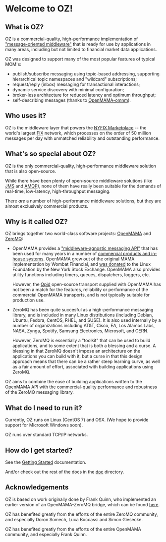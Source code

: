 # Welcome to OZ!

## What is OZ?
OZ is a commercial-quality, high-performance implementation of ["message-oriented middleware"](https://en.wikipedia.org/wiki/Message-oriented_middleware) that is ready for use by applications in many areas, including but not limited to financial market data applications.

OZ was designed to support many of the most popular features of typical MOM's:

- publish/subscribe messaging using topic-based addressing, supporting hierarchical topic namespaces and "wildcard" subscriptions;
- request/reply (inbox) messaging for transactional interactions;
- dynamic service discovery with minimal configuration;
- broker-less architecture for reduced latency and optimum throughput;
- self-describing messages (thanks to [OpenMAMA-omnm](https://github.com/cascadium/OpenMAMA-omnm.git)).


## Who uses it?

OZ is the middleware layer that powers the [NYFIX Marketplace](https://www.itiviti.com/nyfix) -- the world's largest [FIX](https://en.wikipedia.org/wiki/Financial_Information_eXchange) network, which processes on the order of 50 million messages per day with unmatched reliability and outstanding performance.

## What's so special about OZ?
OZ is the only commercial-quality, high-performance middleware solution that is also open-source.

While there have been plenty of open-source middleware solutions (like [JMS](https://en.wikipedia.org/wiki/Java_Message_Service) and [AMQP](https://en.wikipedia.org/wiki/Apache_ActiveMQ)), none of them have really been suitable for the demands of real-time, low-latency, high-throughput messaging.

There *are* a number of high-performance middleware solutions, but they are almost exclusively commercial products.

## Why is it called OZ?
OZ brings together two world-class software projects: [OpenMAMA](https://openmama.org) and [ZeroMQ](https://zeromq.org/):

- OpenMAMA provides a ["middleware-agnostic messaging API"](https://www.openmama.org/what-openmama) that has been used for many years in a number of [commercial products and in-house systems](https://www.openmama.org/what-is-openmama/the-openmama-organisation/steering-committee).  OpenMAMA grew out of the original MAMA implementation by Wombat Financial, and [was donated](https://www.linuxfoundation.org/press-release/2011/10/financial-services-industry-leads-collaboration-on-new-openmama-project/) to the Linux Foundation by the New York Stock Exchange.  OpenMAMA also provides utility functions including timers, queues, dispatchers, loggers, etc.

    However, the [Qpid](https://openmama.github.io/openmama_qpid_bridge.html) open-source transport supplied with OpenMAMA has not been a match for the features, reliability or performance of the commercial OpenMAMA transports, and is not typically suitable for production use.

- ZeroMQ has been quite succesful as a high-performance messaging library, and is included in many Linux distributions (including Debian, Ubuntu, Fedora, CentOS, RHEL, and SUSE).  It is also used internally by a number of organizations including AT&T, Cisco, EA, Los Alamos Labs, NASA, Zynga, Spotify, Samsung Electronics, Microsoft, and CERN.

    However, ZeroMQ is essentially a "toolkit" that can be used to build applications, and to some extent that is both a blessing and a curse.  A blessing in that ZeroMQ doesn't impose an architecture on the applications you can build with it, but a curse in that this design approach means that there can be a rather steep learning curve, as well as a fair amount of effort, associated with building applications using ZeroMQ.  

OZ aims to combine the ease of building applications written to the OpenMAMA API with the commercial-quality performance and robustness of the ZeroMQ messaging library.

## What do I need to run it?
Currently, OZ runs on Linux (CentOS 7) and OSX.  (We hope to provide support for Microsoft Windows soon).

OZ runs over standard TCP/IP networks. 

## How do I get started?
See the [Getting Started](doc/Getting-Started.md) documentation.

And/or check out the rest of the docs in the [doc](doc/README.md) directory.

## Acknowledgements 
OZ is based on work originally done by Frank Quinn, who implemented an earlier version of an OpenMAMA-ZeroMQ bridge, which can be found [here](https://github.com/cascadium/OpenMAMA-zmq). 

OZ has benefited greatly from the efforts of the entire ZeroMQ community, and especially Doron Somech, Luca Boccassi and Simon Giesecke.

OZ has benefited greatly from the efforts of the entire OpenMAMA community, and especially Frank Quinn.
